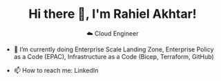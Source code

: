 <div align="center">
  <h1>Hi there 👋, I'm Rahiel Akhtar!</h1>
  <p>☁️ Cloud Engineer</p>
</div>

<!--
**raheel1906/raheel1906** is a ✨ _special_ ✨ repository because its `README.md` (this file) appears on your GitHub profile.
-->

- 🔭 I’m currently doing Enterprise Scale Landing Zone, Enterprise Policy as a Code (EPAC), Infrastructure as a Code (Bicep, Terraform, GitHub)
<!-- - 🌱 I’m currently learning ... -->
- 📫 How to reach me: LinkedIn

<!-- ![Top Languages](https://github-readme-stats.vercel.app/api/top-langs/?username=raheel1906&layout=compact&theme=dark) -->
